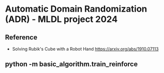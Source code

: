 # Automatic Domain Randomization (ADR) - MLDL project 2024

## Reference

- Solving Rubik's Cube with a Robot Hand <https://arxiv.org/abs/1910.07113>

## python -m basic_algorithm.train_reinforce
